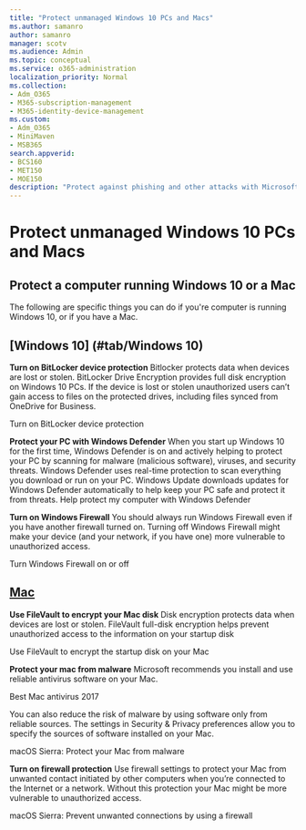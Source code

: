 ```yaml
---
title: "Protect unmanaged Windows 10 PCs and Macs"
ms.author: samanro
author: samanro
manager: scotv
ms.audience: Admin
ms.topic: conceptual
ms.service: o365-administration
localization_priority: Normal
ms.collection: 
- Adm_O365
- M365-subscription-management 
- M365-identity-device-management
ms.custom:
- Adm_O365
- MiniMaven
- MSB365
search.appverid:
- BCS160
- MET150
- MOE150
description: "Protect against phishing and other attacks with Microsoft 365 for Democracy."
---
```


# Protect unmanaged Windows 10 PCs and Macs

## Protect a computer running Windows 10 or a Mac

The following are specific things you can do if you're computer is running Windows 10, or if you have a Mac.

## [Windows 10] (#tab/Windows 10)
**Turn on BitLocker device protection**
Bitlocker protects data when devices are lost or stolen. BitLocker Drive Encryption provides full disk encryption on Windows 10 PCs. If the device is lost or stolen unauthorized users can’t gain access to files on the protected drives, including files synced from OneDrive for Business.

Turn on BitLocker device protection 

**Protect your PC with Windows Defender**
When you start up Windows 10 for the first time, Windows Defender is on and actively helping to protect your PC by scanning for malware (malicious software), viruses, and security threats. Windows Defender uses real-time protection to scan everything you download or run on your PC. Windows Update downloads updates for Windows Defender automatically to help keep your PC safe and protect it from threats.
Help protect my computer with Windows Defender 

**Turn on Windows Firewall**
You should always run Windows Firewall even if you have another firewall turned on. Turning off Windows Firewall might make your device (and your network, if you have one) more vulnerable to unauthorized access.

Turn Windows Firewall on or off

## [Mac](#tab/Mac)
**Use FileVault to encrypt your Mac disk**
Disk encryption protects data when devices are lost or stolen. FileVault full-disk encryption helps prevent unauthorized access to the information on your startup disk

Use FileVault to encrypt the startup disk on your Mac 

**Protect your mac from malware**
Microsoft recommends you install and use reliable antivirus software on your Mac.

Best Mac antivirus 2017 

You can also reduce the risk of malware by using software only from reliable sources. The settings in Security & Privacy preferences allow you to specify the sources of software installed on your Mac.

macOS Sierra: Protect your Mac from malware 

**Turn on firewall protection**
Use firewall settings to protect your Mac from unwanted contact initiated by other computers when you’re connected to the Internet or a network. Without this protection your Mac might be more vulnerable to unauthorized access.

macOS Sierra: Prevent unwanted connections by using a firewall